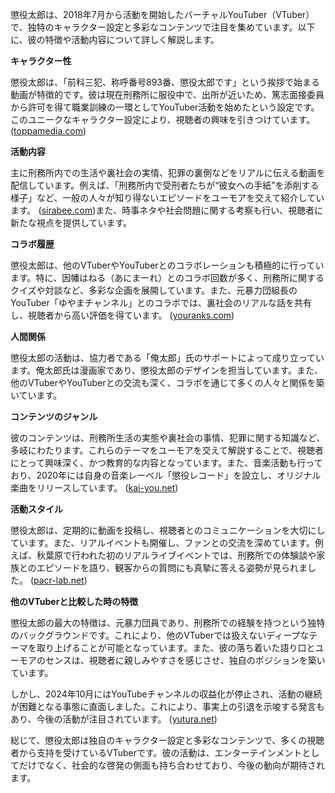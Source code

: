 懲役太郎は、2018年7月から活動を開始したバーチャルYouTuber（VTuber）で、独特のキャラクター設定と多彩なコンテンツで注目を集めています。以下に、彼の特徴や活動内容について詳しく解説します。

**キャラクター性**

懲役太郎は、「前科三犯、称呼番号893番、懲役太郎です」という挨拶で始まる動画が特徴的です。彼は現在刑務所に服役中で、出所が近いため、篤志面接委員から許可を得て職業訓練の一環としてYouTuber活動を始めたという設定です。このユニークなキャラクター設定により、視聴者の興味を引きつけています。 ([toppamedia.com](https://toppamedia.com/interview-2019-9-choueki-tarou/?utm_source=openai))

**活動内容**

主に刑務所内での生活や裏社会の実情、犯罪の裏側などをリアルに伝える動画を配信しています。例えば、「刑務所内で受刑者たちが“彼女への手紙”を添削する様子」など、一般の人々が知り得ないエピソードをユーモアを交えて紹介しています。 ([sirabee.com](https://sirabee.com/2019/11/30/20162206617/?utm_source=openai))また、時事ネタや社会問題に関する考察も行い、視聴者に新たな視点を提供しています。

**コラボ履歴**

懲役太郎は、他のVTuberやYouTuberとのコラボレーションも積極的に行っています。特に、因幡はねる（あにまーれ）とのコラボ回数が多く、刑務所に関するクイズや対談など、多彩な企画を展開しています。また、元暴力団組長のYouTuber「ゆやまチャンネル」とのコラボでは、裏社会のリアルな話を共有し、視聴者から高い評価を得ています。 ([youranks.com](https://youranks.com/channels/coll_detail_list/2308/?utm_source=openai))

**人間関係**

懲役太郎の活動は、協力者である「俺太郎」氏のサポートによって成り立っています。俺太郎氏は漫画家であり、懲役太郎のデザインを担当しています。また、他のVTuberやYouTuberとの交流も深く、コラボを通じて多くの人々と関係を築いています。

**コンテンツのジャンル**

彼のコンテンツは、刑務所生活の実態や裏社会の事情、犯罪に関する知識など、多岐にわたります。これらのテーマをユーモアを交えて解説することで、視聴者にとって興味深く、かつ教育的な内容となっています。また、音楽活動も行っており、2020年には自身の音楽レーベル「懲役レコード」を設立し、オリジナル楽曲をリリースしています。 ([kai-you.net](https://kai-you.net/article/78123?utm_source=openai))

**活動スタイル**

懲役太郎は、定期的に動画を投稿し、視聴者とのコミュニケーションを大切にしています。また、リアルイベントも開催し、ファンとの交流を深めています。例えば、秋葉原で行われた初のリアルライブイベントでは、刑務所での体験談や家族とのエピソードを語り、観客からの質問にも真摯に答える姿勢が見られました。 ([pacr-lab.net](https://pacr-lab.net/2019/06/28/chouekitarou/?utm_source=openai))

**他のVTuberと比較した時の特徴**

懲役太郎の最大の特徴は、元暴力団員であり、刑務所での経験を持つという独特のバックグラウンドです。これにより、他のVTuberでは扱えないディープなテーマを取り上げることが可能となっています。また、彼の落ち着いた語り口とユーモアのセンスは、視聴者に親しみやすさを感じさせ、独自のポジションを築いています。

しかし、2024年10月にはYouTubeチャンネルの収益化が停止され、活動の継続が困難となる事態に直面しました。これにより、事実上の引退を示唆する発言もあり、今後の活動が注目されています。 ([yutura.net](https://yutura.net/news/archives/124388?utm_source=openai))

総じて、懲役太郎は独自のキャラクター設定と多彩なコンテンツで、多くの視聴者から支持を受けているVTuberです。彼の活動は、エンターテインメントとしてだけでなく、社会的な啓発の側面も持ち合わせており、今後の動向が期待されます。 